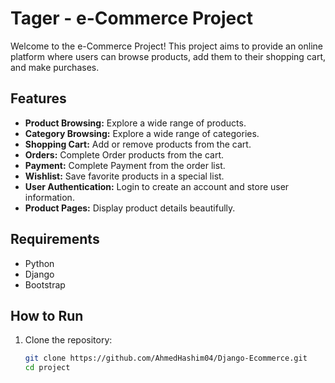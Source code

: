 # Tager - e-Commerce Project

Welcome to the e-Commerce Project! This project aims to provide an online platform where users can browse products, add them to their shopping cart, and make purchases.

## Features

- **Product Browsing:** Explore a wide range of products.
- **Category Browsing:** Explore a wide range of categories.
- **Shopping Cart:** Add or remove products from the cart.
- **Orders:** Complete Order products from the cart.
- **Payment:** Complete Payment from the order list.
- **Wishlist:** Save favorite products in a special list.
- **User Authentication:** Login to create an account and store user information.
- **Product Pages:** Display product details beautifully.

## Requirements

- Python
- Django
- Bootstrap

## How to Run

1. Clone the repository:
   ```bash
   git clone https://github.com/AhmedHashim04/Django-Ecommerce.git
   cd project
